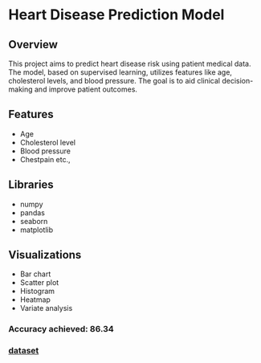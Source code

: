 
<!DOCTYPE html>
<html lang="en">

<head>
  <meta charset="UTF-8" />
  <meta name="viewport" content="width=device-width, initial-scale=1.0" />
  <link rel="stylesheet" href="style.css" />
  
</head>

<body>
  <h1>
    Heart Disease Prediction Model
  </h1>
  <h2>Overview</h2>
  <p>
   This project aims to predict heart disease risk using patient medical data. The model, based on supervised learning, utilizes features like age, cholesterol levels, and blood pressure. The goal is to aid clinical decision-making and improve patient outcomes.
  </p>
  <h2>Features</h2>
  <ul>
    <li>Age</li>
    <li>Cholesterol level</li>
    <li>Blood pressure</li>
    <li>Chestpain etc.,</li>
  </ul>
  <h2>Libraries</h2>
  <ul>
    <li>numpy</li>
    <li>pandas</li>
    <li>seaborn</li>
    <li>matplotlib</li>
  </ul>
  <h2>Visualizations</h2>
  <ul>
    <li>Bar chart</li>
    <li>Scatter plot</li>
    <li>Histogram</li>
    <li>Heatmap</li>
    <li>Variate analysis</li>
  </ul>
  <h3>Accuracy achieved: 86.34</h3>
  <h3><a href="https://www.kaggle.com/ronitf/heart-disease-uci">dataset</a></h3>
 
</body>

</html>
